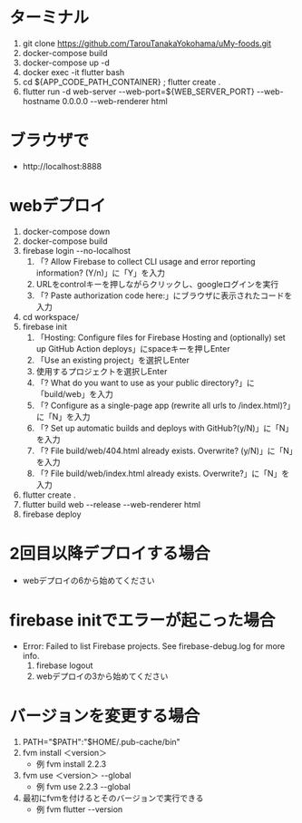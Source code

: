 
# ターミナル

1. git clone https://github.com/TarouTanakaYokohama/uMy-foods.git
2. docker-compose build
3. docker-compose up -d
4. docker exec -it flutter bash
5. cd ${APP_CODE_PATH_CONTAINER} ; flutter create .
6. flutter run -d web-server --web-port=${WEB_SERVER_PORT} --web-hostname 0.0.0.0 --web-renderer html

# ブラウザで

- http://localhost:8888

# webデプロイ

1. docker-compose down
2. docker-compose build
3. firebase login --no-localhost
   1. 「? Allow Firebase to collect CLI usage and error reporting information? (Y/n)」に「Y」を入力
   2. URLをcontrolキーを押しながらクリックし、googleログインを実行
   3. 「? Paste authorization code here:」にブラウザに表示されたコードを入力
4. cd workspace/
5. firebase init
   1. 「Hosting: Configure files for Firebase Hosting and (optionally) set up GitHub Action deploys」にspaceキーを押しEnter
   2. 「Use an existing project」を選択しEnter
   3. 使用するプロジェクトを選択しEnter
   4. 「? What do you want to use as your public directory?」に「build/web」を入力
   5. 「? Configure as a single-page app (rewrite all urls to /index.html)?」に「N」を入力
   6. 「? Set up automatic builds and deploys with GitHub?(y/N)」に「N」を入力
   7. 「? File build/web/404.html already exists. Overwrite? (y/N)」に「N」を入力
   8. 「? File build/web/index.html already exists. Overwrite?」に「N」を入力
6. flutter create .
7. flutter build web --release --web-renderer html
8. firebase deploy

# 2回目以降デプロイする場合

- webデプロイの6から始めてください

# firebase initでエラーが起こった場合

- Error: Failed to list Firebase projects. See firebase-debug.log for more info.
  1. firebase logout
  2. webデプロイの3から始めてください

# バージョンを変更する場合

1. PATH="$PATH":"$HOME/.pub-cache/bin"
2. fvm install ＜version＞
     - 例 fvm install 2.2.3
3. fvm use ＜version＞ --global
     - 例 fvm use 2.2.3 --global
4. 最初にfvmを付けるとそのバージョンで実行できる
     - 例 fvm flutter --version
